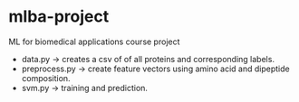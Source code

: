 # mlba-project
ML for biomedical applications course project

- data.py -> creates a csv of of all proteins and corresponding labels.
- preprocess.py -> create feature vectors using amino acid and dipeptide composition.
- svm.py -> training and prediction.
